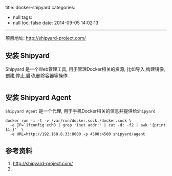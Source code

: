 title: docker-shipyard
categories:
  - null
tags:
  - null
toc: false
date: 2014-09-05 14:02:13
---

项目地址: http://shipyard-project.com/

## 安装 Shipyard

Shipyard 是一个Web管理工具, 用于管理Docker相关的资源, 比如导入,构建镜像,创建,停止,启动,删除容器等操作.

```

```

## 安装 Shipyard Agent

`Shipyard Agent` 是一个代理, 用于手机Docker相关的信息并提供给`Shipyard`

```
docker run -i -t -v /var/run/docker.sock:/docker.sock \
  -e IP=`ifconfig eth0 | grep 'inet addr:' | cut -d: -f2 | awk '{print $1;}'` \
  -e URL=http://192.168.8.33:8000 -p 4500:4500 shipyard/agent
```



## 参考资料

1. http://shipyard-project.com/
2.